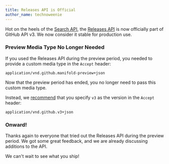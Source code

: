 ```yaml
---
title: Releases API is Official
author_name: technoweenie
---
```


Hot on the heels of the [Search API][search-api], the [Releases API][releases-api]
is now officially part of GitHub API v3.  We now consider it stable for
production use.

### Preview Media Type No Longer Needed

If you used the Releases API during the preview period, you needed to provide a custom media type in the `Accept` header:

    application/vnd.github.manifold-preview+json

Now that the preview period has ended, you no longer need to pass this custom media type.

Instead, we [recommend][media-types] that you specify `v3` as the version in the `Accept` header:

    application/vnd.github.v3+json

### Onward!

Thanks again to everyone that tried out the Releases API during the preview period.
We got some great feedback, and we are already discussing additions to the API.

We can't wait to see what you ship!

[media-types]: /v3/media
[preview-period]: /changes/2013-07-19-preview-the-new-search-api/#preview-period
[releases-api]: /v3/repos/releases/
[search-api]: http://developer.github.com/changes/2013-10-29-search-api-becomes-an-official-part-of-github-api-v3/
